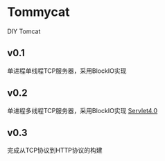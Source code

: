 # Tommycat
DIY Tomcat
## v0.1
单进程单线程TCP服务器，采用BlockIO实现
## v0.2
单进程多线程TCP服务器，采用BlockIO实现
[Servlet4.0](https://download.oracle.com/otn-pub/jcp/servlet-4-final-eval-spec/servlet-4_0_FINAL.pdf?AuthParam=1558158776_6997b8f010917c4075cbe2b3c2437977)
## v0.3
完成从TCP协议到HTTP协议的构建